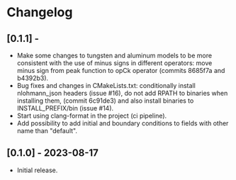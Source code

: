 # Changelog

## [0.1.1] -

- Make some changes to tungsten and aluminum models to be more consistent with
  the use of minus signs in different operators: move minus sign from peak
  function to opCk operator (commits 8685f7a and b4392b3).
- Bug fixes and changes in CMakeLists.txt: conditionally install nlohmann_json
  headers (issue #16), do not add RPATH to binaries when installing them,
  (commit 6c91de3) and also install binaries to INSTALL_PREFIX/bin (issue #14).
- Start using clang-format in the project (ci pipeline).
- Add possibility to add initial and boundary conditions to fields with other
  name than "default".

## [0.1.0] - 2023-08-17

- Initial release.
